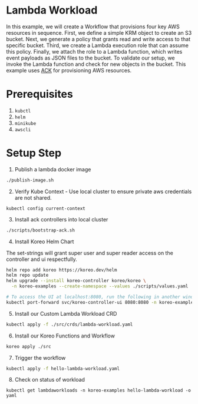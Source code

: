 # Lambda Workload

In this example, we will create a Workflow that provisions four key AWS
resources in sequence. First, we define a simple KRM object to create an S3
bucket. Next, we generate a policy that grants read and write access to that
specific bucket. Third, we create a Lambda execution role that can assume this
policy. Finally, we attach the role to a Lambda function, which writes event
payloads as JSON files to the bucket. To validate our setup, we invoke the
Lambda function and check for new objects in the bucket. This example uses
[ACK](https://aws-controllers-k8s.github.io/community/docs/community/overview/)
for provisioning AWS resources.

# Prerequisites

1. `kubctl`
2. `helm`
3. `minikube`
4. `awscli`

# Setup Step
1. Publish a lambda docker image 

``` sh
./publish-image.sh
```

2. Verify Kube Context - Use local cluster to ensure private aws credentials are not shared.
```
kubectl config current-context
```

3. Install ack controllers into local cluster

``` sh
./scripts/bootstrap-ack.sh
```

4. Install Koreo Helm Chart 

The set-strings will grant super user and super reader access on the controller and ui respectfully.

``` sh
helm repo add koreo https://koreo.dev/helm
helm repo update
helm upgrade --install koreo-controller koreo/koreo \
  -n koreo-examples --create-namespace --values ./scripts/values.yaml

# To access the UI at localhost:8080, run the following in another window.
kubectl port-forward svc/koreo-controller-ui 8080:8080 -n koreo-examples
```

5. Install our Custom Lambda Workload CRD 

``` sh
kubectl apply -f ./src/crds/lambda-workload.yaml
```

6. Install our Koreo Functions and Workflow

``` sh
koreo apply ./src
```

7. Trigger the workflow

``` sh
kubectl apply -f hello-lambda-workload.yaml
```

8. Check on status of workload

```
kubectl get lambdaworkloads -n koreo-examples hello-lambda-workload -o yaml 
```
